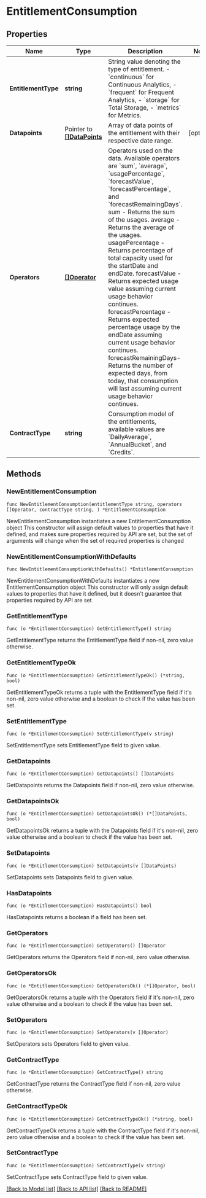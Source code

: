 # EntitlementConsumption

## Properties

Name | Type | Description | Notes
------------ | ------------- | ------------- | -------------
**EntitlementType** | **string** | String value denoting the type of entitlement. - &#x60;continuous&#x60; for Continuous Analytics, - &#x60;frequent&#x60; for Frequent Analytics, - &#x60;storage&#x60; for Total Storage, - &#x60;metrics&#x60; for Metrics. | 
**Datapoints** | Pointer to [**[]DataPoints**](DataPoints.md) | Array of data points of the entitlement with their respective date range. | [optional] 
**Operators** | [**[]Operator**](Operator.md) | Operators used on the data. Available operators are &#x60;sum&#x60;, &#x60;average&#x60;, &#x60;usagePercentage&#x60;, &#x60;forecastValue&#x60;, &#x60;forecastPercentage&#x60;, and &#x60;forecastRemainingDays&#x60;. sum - Returns the sum of the usages. average - Returns the average of the usages. usagePercentage - Returns percentage of total capacity used for the startDate and endDate. forecastValue - Returns expected usage value assuming current usage behavior continues. forecastPercentage - Returns expected percentage usage by the endDate assuming current usage behavior continues. forecastRemainingDays- Returns the number of expected days, from today, that consumption will last assuming current usage behavior continues. | 
**ContractType** | **string** | Consumption model of the entitlements, available values are &#x60;DailyAverage&#x60;, &#x60;AnnualBucket&#x60;, and &#x60;Credits&#x60;. | 

## Methods

### NewEntitlementConsumption

`func NewEntitlementConsumption(entitlementType string, operators []Operator, contractType string, ) *EntitlementConsumption`

NewEntitlementConsumption instantiates a new EntitlementConsumption object
This constructor will assign default values to properties that have it defined,
and makes sure properties required by API are set, but the set of arguments
will change when the set of required properties is changed

### NewEntitlementConsumptionWithDefaults

`func NewEntitlementConsumptionWithDefaults() *EntitlementConsumption`

NewEntitlementConsumptionWithDefaults instantiates a new EntitlementConsumption object
This constructor will only assign default values to properties that have it defined,
but it doesn't guarantee that properties required by API are set

### GetEntitlementType

`func (o *EntitlementConsumption) GetEntitlementType() string`

GetEntitlementType returns the EntitlementType field if non-nil, zero value otherwise.

### GetEntitlementTypeOk

`func (o *EntitlementConsumption) GetEntitlementTypeOk() (*string, bool)`

GetEntitlementTypeOk returns a tuple with the EntitlementType field if it's non-nil, zero value otherwise
and a boolean to check if the value has been set.

### SetEntitlementType

`func (o *EntitlementConsumption) SetEntitlementType(v string)`

SetEntitlementType sets EntitlementType field to given value.


### GetDatapoints

`func (o *EntitlementConsumption) GetDatapoints() []DataPoints`

GetDatapoints returns the Datapoints field if non-nil, zero value otherwise.

### GetDatapointsOk

`func (o *EntitlementConsumption) GetDatapointsOk() (*[]DataPoints, bool)`

GetDatapointsOk returns a tuple with the Datapoints field if it's non-nil, zero value otherwise
and a boolean to check if the value has been set.

### SetDatapoints

`func (o *EntitlementConsumption) SetDatapoints(v []DataPoints)`

SetDatapoints sets Datapoints field to given value.

### HasDatapoints

`func (o *EntitlementConsumption) HasDatapoints() bool`

HasDatapoints returns a boolean if a field has been set.

### GetOperators

`func (o *EntitlementConsumption) GetOperators() []Operator`

GetOperators returns the Operators field if non-nil, zero value otherwise.

### GetOperatorsOk

`func (o *EntitlementConsumption) GetOperatorsOk() (*[]Operator, bool)`

GetOperatorsOk returns a tuple with the Operators field if it's non-nil, zero value otherwise
and a boolean to check if the value has been set.

### SetOperators

`func (o *EntitlementConsumption) SetOperators(v []Operator)`

SetOperators sets Operators field to given value.


### GetContractType

`func (o *EntitlementConsumption) GetContractType() string`

GetContractType returns the ContractType field if non-nil, zero value otherwise.

### GetContractTypeOk

`func (o *EntitlementConsumption) GetContractTypeOk() (*string, bool)`

GetContractTypeOk returns a tuple with the ContractType field if it's non-nil, zero value otherwise
and a boolean to check if the value has been set.

### SetContractType

`func (o *EntitlementConsumption) SetContractType(v string)`

SetContractType sets ContractType field to given value.



[[Back to Model list]](../README.md#documentation-for-models) [[Back to API list]](../README.md#documentation-for-api-endpoints) [[Back to README]](../README.md)


